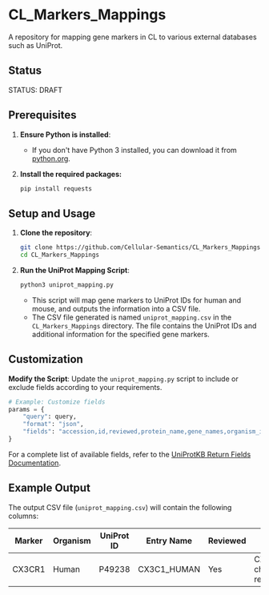 # CL_Markers_Mappings

A repository for mapping gene markers in CL to various external databases such as UniProt.

## Status
STATUS: DRAFT

## Prerequisites

1. **Ensure Python is installed**:
    - If you don't have Python 3 installed, you can download it from [python.org](https://www.python.org/downloads/).
   
2. **Install the required packages:**

    ```sh
    pip install requests
    ```

## Setup and Usage 

1. **Clone the repository**:
   
    ```sh
    git clone https://github.com/Cellular-Semantics/CL_Markers_Mappings
    cd CL_Markers_Mappings
    ```
    

2. **Run the UniProt Mapping Script**:
    ```sh
    python3 uniprot_mapping.py
    ```

    - This script will map gene markers to UniProt IDs for human and mouse, and outputs the information into a CSV file.
    - The CSV file generated is named `uniprot_mapping.csv` in the `CL_Markers_Mappings` directory. The file contains the UniProt IDs and additional information for the specified gene markers.

## Customization

**Modify the Script**: Update the `uniprot_mapping.py` script to include or exclude fields according to your requirements.

```python
# Example: Customize fields
params = {
    "query": query,
    "format": "json",
    "fields": "accession,id,reviewed,protein_name,gene_names,organism_id"  # Customize these fields as needed
}
```

For a complete list of available fields, refer to the [UniProtKB Return Fields Documentation](https://www.uniprot.org/help/return_fields).

## Example Output

The output CSV file (`uniprot_mapping.csv`) will contain the following columns:

| Marker | Organism | UniProt ID | Entry Name | Reviewed | Protein Names | Genes |
|--------|----------|------------|------------|----------|---------------|-------|
| CX3CR1 | Human    | P49238     | CX3C1_HUMAN| Yes      | CX3C chemokine receptor 1 | CX3CR1 |

